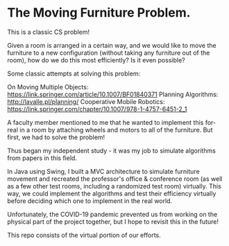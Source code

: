 # The Moving Furniture Problem.

This is a classic CS problem! 

Given a room is arranged in a certain way, and we would like to move the furniture to a new configuration (without taking any furniture out of the room), how do we do this most efficiently? Is it even possible?

Some classic attempts at solving this problem:

On Moving Multiple Objects: https://link.springer.com/article/10.1007/BF01840371
Planning Algorithms: http://lavalle.pl/planning/
Cooperative Mobile Robotics: https://link.springer.com/chapter/10.1007/978-1-4757-6451-2_1

A faculty member mentioned to me that he wanted to implement this for-real in a room by attaching wheels and motors to all of the furniture. But first, we had to solve the problem!

Thus began my independent study - it was my job to simulate algorithms from papers in this field.

In Java using Swing, I built a MVC architecture to simulate furniture movement and recreated the professor's office & conference room (as well as a few other test rooms, including a randomized test room) virtually. This way, we could implement the algorithms and test their efficiency virtually before deciding which one to implement in the real world.

Unfortunately, the COVID-19 pandemic prevented us from working on the physical part of the project together, but I hope to revisit this in the future!

This repo consists of the virtual portion of our efforts.


